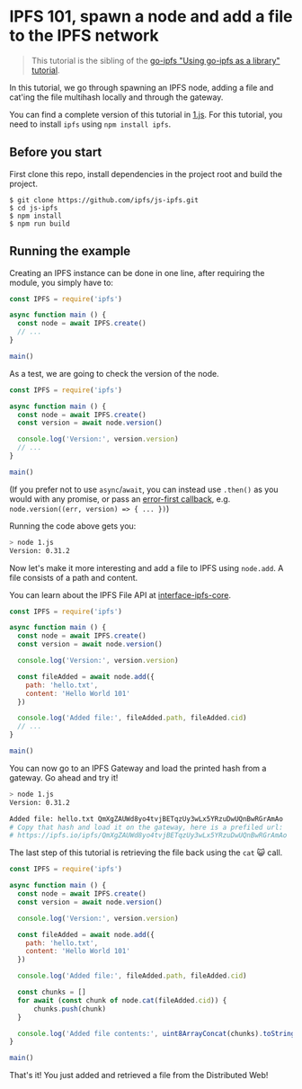 # IPFS 101, spawn a node and add a file to the IPFS network

> This tutorial is the sibling of the [go-ipfs "Using go-ipfs as a library" tutorial](https://github.com/ipfs/go-ipfs/tree/master/docs/examples/go-ipfs-as-a-library).

In this tutorial, we go through spawning an IPFS node, adding a file and cat'ing the file multihash locally and through the gateway.

You can find a complete version of this tutorial in [1.js](./1.js). For this tutorial, you need to install `ipfs` using `npm install ipfs`.

## Before you start

First clone this repo, install dependencies in the project root and build the project.

```console
$ git clone https://github.com/ipfs/js-ipfs.git
$ cd js-ipfs
$ npm install
$ npm run build
```

## Running the example

Creating an IPFS instance can be done in one line, after requiring the module, you simply have to:

```js
const IPFS = require('ipfs')

async function main () {
  const node = await IPFS.create()
  // ...
}

main()
```

As a test, we are going to check the version of the node.

```js
const IPFS = require('ipfs')

async function main () {
  const node = await IPFS.create()
  const version = await node.version()

  console.log('Version:', version.version)
  // ...
}

main()
```

(If you prefer not to use `async`/`await`, you can instead use `.then()` as you would with any promise, or pass an [error-first callback](https://nodejs.org/api/errors.html#errors_error_first_callbacks), e.g. `node.version((err, version) => { ... })`)

Running the code above gets you:

```bash
> node 1.js
Version: 0.31.2
```

Now let's make it more interesting and add a file to IPFS using `node.add`. A file consists of a path and content.

You can learn about the IPFS File API at [interface-ipfs-core](https://github.com/ipfs/js-ipfs/tree/master/docs/core-api).

```js
const IPFS = require('ipfs')

async function main () {
  const node = await IPFS.create()
  const version = await node.version()

  console.log('Version:', version.version)

  const fileAdded = await node.add({
    path: 'hello.txt',
    content: 'Hello World 101'
  })

  console.log('Added file:', fileAdded.path, fileAdded.cid)
  // ...
}

main()
```

You can now go to an IPFS Gateway and load the printed hash from a gateway. Go ahead and try it!

```bash
> node 1.js
Version: 0.31.2

Added file: hello.txt QmXgZAUWd8yo4tvjBETqzUy3wLx5YRzuDwUQnBwRGrAmAo
# Copy that hash and load it on the gateway, here is a prefiled url:
# https://ipfs.io/ipfs/QmXgZAUWd8yo4tvjBETqzUy3wLx5YRzuDwUQnBwRGrAmAo
```

The last step of this tutorial is retrieving the file back using the `cat` 😺 call.

```js
const IPFS = require('ipfs')

async function main () {
  const node = await IPFS.create()
  const version = await node.version()

  console.log('Version:', version.version)

  const fileAdded = await node.add({
    path: 'hello.txt',
    content: 'Hello World 101'
  })

  console.log('Added file:', fileAdded.path, fileAdded.cid)

  const chunks = []
  for await (const chunk of node.cat(fileAdded.cid)) {
      chunks.push(chunk)
  }

  console.log('Added file contents:', uint8ArrayConcat(chunks).toString())
}

main()
```

That's it! You just added and retrieved a file from the Distributed Web!
